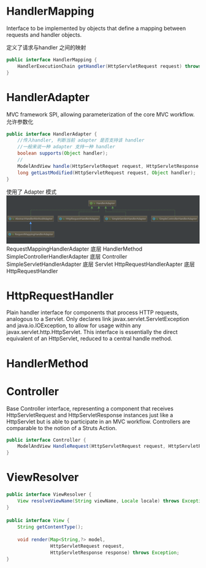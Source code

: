 # HandlerMapping
Interface to be implemented by objects 
that define a mapping between requests and handler objects.

定义了请求与handler 之间的映射

```java
public interface HandlerMapping {
    HandlerExecutionChain getHandler(HttpServletRequest request) throws Exception;
}
```

# HandlerAdapter
MVC framework SPI, allowing parameterization of the core MVC workflow.
允许参数化

```java
public interface HandlerAdapter {
    //传入handler, 判断当前 adapter 是否支持该 handler
    //一般来说一种 adapter 支持一种 handler
    boolean supports(Object handler);
    //
    ModelAndView handle(HttpServletRequet request, HttpServletResponse response, Object handler) throws Exception;
    long getLastModified(HttpServletRequest request, Object handler);
}
```

使用了 Adapter 模式
![](imgs/HandlerAdapter.PNG)
RequestMappingHandlerAdapter 底层 HandlerMethod
SimpleControllerHandlerAdapter 底层 Controller
SimpleServletHandlerAdapter 底层 Servlet
HttpRequestHandlerAapter 底层 HttpRequestHandler

# HttpRequestHandler
Plain handler interface for components that process HTTP requests,
analogous to a Servlet. Only declares link javax.servlet.ServletException
and java.io.IOException, to allow for usage within any
javax.servlet.http.HttpServlet. This interface is essentially the
direct equivalent of an HttpServlet, reduced to a central handle method.

# HandlerMethod

# Controller
Base Controller interface, representing a component that receives
HttpServletRequest and HttpServletResponse
instances just like a HttpServlet but is able to
participate in an MVC workflow. Controllers are comparable to the
notion of a Struts Action.

```java
public interface Controller {
    ModelAndView HandleRequest(HttpServletRequest request, HttpServletResponse) throws Exceptoin;
}
```

# ViewResolver
```java
public interface ViewResolver {
    View resolveViewName(String viewName, Locale locale) throws Exception;
}

public interface View {
    String getContentType();

    void render(Map<String,?> model,
                HttpServletRequest request,
                HttpServletResponse response) throws Exception;
}
```
